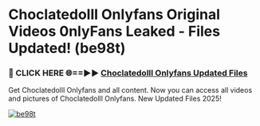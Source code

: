 # Choclatedolll Onlyfans Original Videos 0nlyFans Leaked - Files Updated! (be98t)

<h3>🔴 CLICK HERE 🌐==►► <a href="https://tinyurl.com/2m67pmp6" rel="nofollow">Choclatedolll Onlyfans Updated Files</a></h3>

Get Choclatedolll Onlyfans and all content. Now you can access all videos and pictures of Choclatedolll Onlyfans. New Updated Files 2025!

[![be98t](https://i.imgur.com/H4QAA4z.gif)](https://tinyurl.com/2m67pmp6)